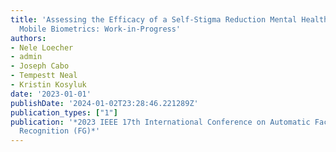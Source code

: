 ```yaml
---
title: 'Assessing the Efficacy of a Self-Stigma Reduction Mental Health Program with
  Mobile Biometrics: Work-in-Progress'
authors:
- Nele Loecher
- admin
- Joseph Cabo
- Tempestt Neal
- Kristin Kosyluk
date: '2023-01-01'
publishDate: '2024-01-02T23:28:46.221289Z'
publication_types: ["1"]
publication: '*2023 IEEE 17th International Conference on Automatic Face and Gesture
  Recognition (FG)*'
---
```


